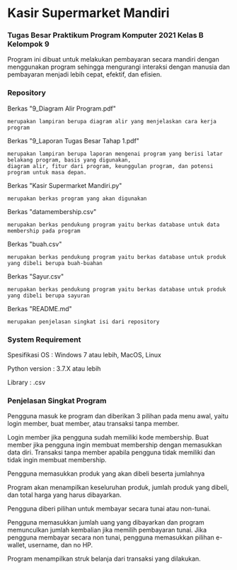 
# Kasir Supermarket Mandiri

### Tugas Besar Praktikum Program Komputer 2021 Kelas B Kelompok 9

Program ini dibuat untuk melakukan pembayaran secara mandiri dengan menggunakan program sehingga mengurangi interaksi
dengan manusia dan pembayaran menjadi lebih cepat, efektif, dan efisien.


### Repository

Berkas "9_Diagram Alir Program.pdf"
    
    merupakan lampiran berupa diagram alir yang menjelaskan cara kerja program

Berkas "9_Laporan Tugas Besar Tahap 1.pdf"
    
    merupakan lampiran berupa laporan mengenai program yang berisi latar belakang program, basis yang digunakan,
    diagram alir, fitur dari program, keunggulan program, dan potensi program untuk masa depan.
Berkas "Kasir Supermarket Mandiri.py"
    
    merupakan berkas program yang akan digunakan
Berkas "datamembership.csv"

    merupakan berkas pendukung program yaitu berkas database untuk data membership pada program
Berkas "buah.csv"

    merupakan berkas pendukung program yaitu berkas database untuk produk yang dibeli berupa buah-buahan
Berkas "Sayur.csv"

    merupakan berkas pendukung program yaitu berkas database untuk produk yang dibeli berupa sayuran
Berkas "README.md"

    merupakan penjelasan singkat isi dari repository

### System Requirement 

Spesifikasi OS : Windows 7 atau lebih, MacOS, Linux

Python version : 3.7.X atau lebih

Library : .csv

### Penjelasan Singkat Program

Pengguna masuk ke program dan diberikan 3 pilihan pada menu awal, yaitu login member, buat member, atau 
transaksi tanpa member.

Login member jika pengguna sudah memiliki kode membership. Buat member jika pengguna ingin membuat membership 
dengan memasukkan data diri. Transaksi tanpa member apabila pengguna tidak memiliki dan tidak ingin membuat 
membership.

Pengguna memasukkan produk yang akan dibeli beserta jumlahnya 

Program akan menampilkan keseluruhan produk, jumlah produk yang dibeli, dan total harga yang harus dibayarkan.

Pengguna diberi pilihan untuk membayar secara tunai atau non-tunai.

Pengguna memasukkan jumlah uang yang dibayarkan dan program memunculkan jumlah kembalian jika memilih pembayaran 
tunai. Jika pengguna membayar secara non tunai, pengguna memasukkan pilihan e-wallet, username, dan no HP.
   
Program menampilkan struk belanja dari transaksi yang dilakukan.
